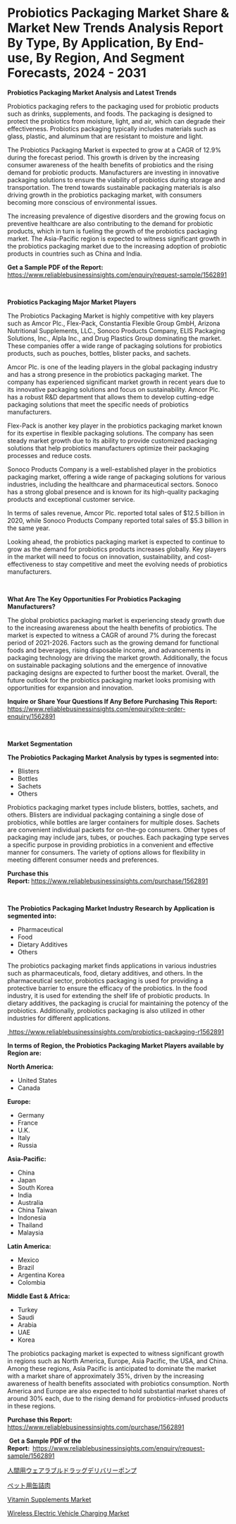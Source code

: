 <p><h1>Probiotics Packaging Market Share & Market New Trends Analysis Report By Type, By Application, By End-use, By Region, And Segment Forecasts, 2024 - 2031</h1></p><p><strong>Probiotics Packaging Market Analysis and Latest Trends</strong></p>
<p><p>Probiotics packaging refers to the packaging used for probiotic products such as drinks, supplements, and foods. The packaging is designed to protect the probiotics from moisture, light, and air, which can degrade their effectiveness. Probiotics packaging typically includes materials such as glass, plastic, and aluminum that are resistant to moisture and light.</p><p>The Probiotics Packaging Market is expected to grow at a CAGR of 12.9% during the forecast period. This growth is driven by the increasing consumer awareness of the health benefits of probiotics and the rising demand for probiotic products. Manufacturers are investing in innovative packaging solutions to ensure the viability of probiotics during storage and transportation. The trend towards sustainable packaging materials is also driving growth in the probiotics packaging market, with consumers becoming more conscious of environmental issues.</p><p>The increasing prevalence of digestive disorders and the growing focus on preventive healthcare are also contributing to the demand for probiotic products, which in turn is fueling the growth of the probiotics packaging market. The Asia-Pacific region is expected to witness significant growth in the probiotics packaging market due to the increasing adoption of probiotic products in countries such as China and India.</p></p>
<p><strong>Get a Sample PDF of the Report:&nbsp;</strong> <a href="https://www.reliablebusinessinsights.com/enquiry/request-sample/1562891">https://www.reliablebusinessinsights.com/enquiry/request-sample/1562891</a></p>
<p>&nbsp;</p>
<p><strong>Probiotics Packaging Major Market Players</strong></p>
<p><p>The Probiotics Packaging Market is highly competitive with key players such as Amcor Plc., Flex-Pack, Constantia Flexible Group GmbH, Arizona Nutritional Supplements, LLC., Sonoco Products Company, ELIS Packaging Solutions, Inc., Alpla Inc., and Drug Plastics Group dominating the market. These companies offer a wide range of packaging solutions for probiotics products, such as pouches, bottles, blister packs, and sachets.</p><p>Amcor Plc. is one of the leading players in the global packaging industry and has a strong presence in the probiotics packaging market. The company has experienced significant market growth in recent years due to its innovative packaging solutions and focus on sustainability. Amcor Plc. has a robust R&D department that allows them to develop cutting-edge packaging solutions that meet the specific needs of probiotics manufacturers.</p><p>Flex-Pack is another key player in the probiotics packaging market known for its expertise in flexible packaging solutions. The company has seen steady market growth due to its ability to provide customized packaging solutions that help probiotics manufacturers optimize their packaging processes and reduce costs.</p><p>Sonoco Products Company is a well-established player in the probiotics packaging market, offering a wide range of packaging solutions for various industries, including the healthcare and pharmaceutical sectors. Sonoco has a strong global presence and is known for its high-quality packaging products and exceptional customer service.</p><p>In terms of sales revenue, Amcor Plc. reported total sales of $12.5 billion in 2020, while Sonoco Products Company reported total sales of $5.3 billion in the same year.</p><p>Looking ahead, the probiotics packaging market is expected to continue to grow as the demand for probiotics products increases globally. Key players in the market will need to focus on innovation, sustainability, and cost-effectiveness to stay competitive and meet the evolving needs of probiotics manufacturers.</p></p>
<p>&nbsp;</p>
<p><strong>What Are The Key Opportunities For Probiotics Packaging Manufacturers?</strong></p>
<p><p>The global probiotics packaging market is experiencing steady growth due to the increasing awareness about the health benefits of probiotics. The market is expected to witness a CAGR of around 7% during the forecast period of 2021-2026. Factors such as the growing demand for functional foods and beverages, rising disposable income, and advancements in packaging technology are driving the market growth. Additionally, the focus on sustainable packaging solutions and the emergence of innovative packaging designs are expected to further boost the market. Overall, the future outlook for the probiotics packaging market looks promising with opportunities for expansion and innovation.</p></p>
<p><strong>Inquire or Share Your Questions If Any Before Purchasing This Report:</strong> <a href="https://www.reliablebusinessinsights.com/enquiry/pre-order-enquiry/1562891">https://www.reliablebusinessinsights.com/enquiry/pre-order-enquiry/1562891</a></p>
<p>&nbsp;</p>
<p><strong>Market Segmentation</strong></p>
<p><strong>The Probiotics Packaging Market Analysis by types is segmented into:</strong></p>
<p><ul><li>Blisters</li><li>Bottles</li><li>Sachets</li><li>Others</li></ul></p>
<p><p>Probiotics packaging market types include blisters, bottles, sachets, and others. Blisters are individual packaging containing a single dose of probiotics, while bottles are larger containers for multiple doses. Sachets are convenient individual packets for on-the-go consumers. Other types of packaging may include jars, tubes, or pouches. Each packaging type serves a specific purpose in providing probiotics in a convenient and effective manner for consumers. The variety of options allows for flexibility in meeting different consumer needs and preferences.</p></p>
<p><strong>Purchase this Report:&nbsp;</strong><a href="https://www.reliablebusinessinsights.com/purchase/1562891">https://www.reliablebusinessinsights.com/purchase/1562891</a></p>
<p>&nbsp;</p>
<p><strong>The Probiotics Packaging Market Industry Research by Application is segmented into:</strong></p>
<p><ul><li>Pharmaceutical</li><li>Food</li><li>Dietary Additives</li><li>Others</li></ul></p>
<p><p>The probiotics packaging market finds applications in various industries such as pharmaceuticals, food, dietary additives, and others. In the pharmaceutical sector, probiotics packaging is used for providing a protective barrier to ensure the efficacy of the probiotics. In the food industry, it is used for extending the shelf life of probiotic products. In dietary additives, the packaging is crucial for maintaining the potency of the probiotics. Additionally, probiotics packaging is also utilized in other industries for different applications.</p></p>
<p><a href="https://www.reliablebusinessinsights.com/probiotics-packaging-r1562891">&nbsp;https://www.reliablebusinessinsights.com/probiotics-packaging-r1562891</a></p>
<p><strong>In terms of Region, the Probiotics Packaging Market Players available by Region are:</strong></p>
<p>
    <p> <strong> North America: </strong>
        <ul>
            <li>United States</li>
            <li>Canada</li>
        </ul>
        </p> 
    <p> <strong> Europe: </strong>
        <ul>
            <li>Germany</li>
            <li>France</li>
            <li>U.K.</li>
            <li>Italy</li>
            <li>Russia</li>
        </ul>
        </p> 
    <p> <strong> Asia-Pacific: </strong>
        <ul>
            <li>China</li>
            <li>Japan</li>
            <li>South Korea</li>
            <li>India</li>
            <li>Australia</li>
            <li>China Taiwan</li>
            <li>Indonesia</li>
            <li>Thailand</li>
            <li>Malaysia</li>
        </ul>
        </p> 
    <p> <strong> Latin America: </strong>
        <ul>
            <li>Mexico</li>
            <li>Brazil</li>
            <li>Argentina Korea</li>
            <li>Colombia</li>
        </ul>
        </p> 
    <p> <strong> Middle East & Africa: </strong>
        <ul>
            <li>Turkey</li>
            <li>Saudi</li>
            <li>Arabia</li>
            <li>UAE</li>
            <li>Korea</li>
        </ul>
    </p>
    </p>
<p><p>The probiotics packaging market is expected to witness significant growth in regions such as North America, Europe, Asia Pacific, the USA, and China. Among these regions, Asia Pacific is anticipated to dominate the market with a market share of approximately 35%, driven by the increasing awareness of health benefits associated with probiotics consumption. North America and Europe are also expected to hold substantial market shares of around 30% each, due to the rising demand for probiotics-infused products in these regions.</p></p>
<p><strong>Purchase this Report: </strong><a href="https://www.reliablebusinessinsights.com/purchase/1562891">https://www.reliablebusinessinsights.com/purchase/1562891</a></p>
<p>&nbsp;<strong>Get a Sample PDF of the Report:&nbsp;&nbsp;</strong><a href="https://www.reliablebusinessinsights.com/enquiry/request-sample/1562891">https://www.reliablebusinessinsights.com/enquiry/request-sample/1562891</a></p>
<p><strong></strong></p>
<p><p><a href="https://github.com/NikitaBruen/Market-Research-Report-List-1/blob/main/4945463176841.md">人間用ウェアラブルドラッグデリバリーポンプ</a></p><p><a href="https://github.com/mm14022023/Market-Research-Report-List-2/blob/main/1643141176840.md">ペット用缶詰肉</a></p><p><a href="https://github.com/brenzgnarento/Market-Research-Report-List-3/blob/main/vitamin-supplements-market.md">Vitamin Supplements Market</a></p><p><a href="https://github.com/MyrtisWest1/Market-Research-Report-List-1/blob/main/wireless-electric-vehicle-charging-market.md">Wireless Electric Vehicle Charging Market</a></p></p>